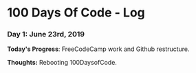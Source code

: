 # 100 Days Of Code - Log

<!--### Day 0: February 30, 2016 (Example 1)
##### (delete me or comment me out)-->

<!--**Today's Progress**: Fixed CSS, worked on canvas functionality for the app.-->

<!--**Thoughts:** I really struggled with CSS, but, overall, I feel like I am slowly getting better at it. Canvas is still new for me, but I managed to figure out some basic functionality.-->

<!--**Link to work:** [Calculator App](http://www.example.com) -->


### Day 1: June 23rd, 2019

**Today's Progress**: FreeCodeCamp work and Github restructure.

**Thoughts:** Rebooting 100DaysofCode.



<!--
### Day 0: February 30, 2016 (Example 1)
##### (delete me or comment me out)

<!--**Today's Progress**: Fixed CSS, worked on canvas functionality for the app.

<!--**Thoughts:** I really struggled with CSS, but, overall, I feel like I am slowly getting better at it. Canvas is still new for me, but I <!--managed to figure out some basic functionality.

<!--**Link to work:** [Calculator App](http://www.example.com)

<!--**Link(s) to work**
<!--1. [Find the Longest Word in a String](https://www.freecodecamp.com/challenges/find-the-longest-word-in-a-string)
<!--2. [Title Case a Sentence](https://www.freecodecamp.com/challenges/title-case-a-sentence)-->
